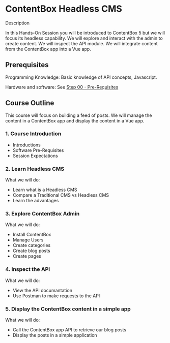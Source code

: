 # ContentBox Headless CMS

Description 

In this Hands-On Session you will be introduced to ContentBox 5 but we will focus its headless capability. We will explore and interact with the admin to create content. We will inspect the API module.  We will integrate content from the ContentBox app into a Vue app.

## Prerequisites

Programming Knowledge: Basic knowledge of API concepts, Javascript.

Hardware and software: See [Step 00 - Pre-Requisites](Step-00-Prerequisites.md)

## Course Outline

This course will focus on building a feed of posts.  We will manage the content in a ContentBox app and display the content in a Vue app.

### 1. Course Introduction

- Introductions
- Software Pre-Requisites
- Session Expectations

### 2. Learn Headless CMS

What we will do:

- Learn what is a Headless CMS
- Compare a Traditional CMS vs Headless CMS 
- Learn the advantages

### 3. Explore ContentBox Admin

What we will do:

- Install ContentBox
- Manage Users
- Create categories
- Create blog posts
- Create pages

### 4. Inspect the API

What we will do:

- View the API documantation  
- Use Postman to make requests to the API


### 5. Display the ContentBox content in a simple app 

What we will do:

- Call the ContentBox app API to retrieve our blog posts
- Display the posts in a simple application


